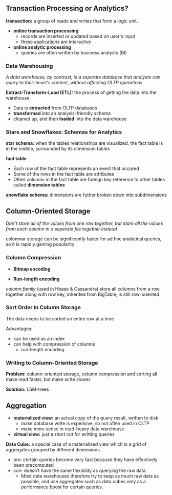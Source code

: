 ## Transaction Processing or Analytics?

**transaction:** a group of reads and writes that form a logic unit.

- **online transaction processing** 
  - records are inserted or updated based on user's input
  - these applications are interactive
- **online analytic processing**
  - queries are often written by business analysts (BI)

### Data Warehousing

*A  data warehouse, by contrast, is a seperate database that analysts can query to their heart's content, without affecting OLTP operations*

**Extract-Transform-Load (ETL):** the process of getting the data into the warehouse

- Data is **extracted** from OLTP databases
- **transformed** into an analysis-friendly schema
- cleaned up, and then **loaded** into the data warehouse

### Stars and Snowflakes: Schemas for Analytics

**star schema:** when the tables relationships are visualized, the fact table is in the middle, surrounded by its dimension tables

**fact table** 

- Each row of the fact table represents an event that occured
- Some of the rows in the fact table are attributes
- Other columns in the fact table are foreign key reference to other tables called **dimension tables**

**snowflake schema:** dimensions are futher broken down into subdimensions



## Column-Oriented Storage

*Don't store all of the values from one row together, but store all the values from each column in a seperate file together instead*

colomnar storage can be significantly faster for ad hoc analytical queries, so it is rapidly gaining popularity

### Column Compression

- **Bitmap encoding**

- **Run-length encoding**

*column family* (used in Hbase & Cassandra) store all columns from a row together along with row key, inherited from BigTable, is still row-oriented

### Sort Order in Column Storage

The data needs to be sorted an entire row at a time

Advantages:

- can be used as an index
- can help with compression of columns
  - run-length encoding

### Writing to Column-Oriented Storage

**Problem:** column-oriented storage, column compression and sorting all make read faster, but make write slower

**Solution:**  LSM-trees 

## Aggregation

- **materialized view:** an actual copy of the query result, written to disk
  - make database write is expensive, so not often used in OLTP
  - make more sense in read-heavy data warehouse
- **virtual view:** just a short cut for writting queries

**Data Cube:** a special case of a materialized view which is a grid of aggregates grouped by different dimensions

- pro: certain queries become very fast because they have effectively been precomputed
- con: doesn’t have the same flexibility as querying the raw data. 
  - Most data warehouses therefore try to keep as much raw data as possible, and use aggregates such as data cubes only as a performance boost for certain queries.









